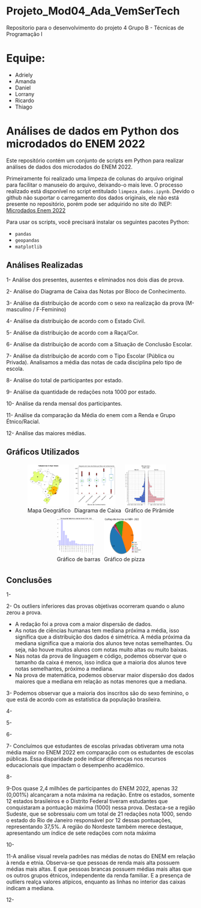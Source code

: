 # Projeto_Mod04_Ada_VemSerTech
Repositorio para o desenvolvimento do projeto 4 Grupo B - Técnicas de Programação I

# Equipe:
- Adriely
- Amanda
- Daniel
- Lorrany
- Ricardo
- Thiago

# Análises de dados em Python dos microdados do ENEM 2022

Este repositório contém um conjunto de scripts em Python para realizar análises de dados dos microdados do ENEM 2022.

Primeiramente foi realizado uma limpeza de colunas do arquivo original para facilitar o manuseio do arquivo, deixando-o mais leve. O processo realizado está disponível no script entitulado ``limpeza_dados.ipynb``. Devido o github não suportar o carregamento dos dados originais, ele não está presente no repositório, porém pode ser adquirido no site do INEP:
[Microdados Enem 2022](https://www.gov.br/inep/pt-br/acesso-a-informacao/dados-abertos/microdados/enem)

Para usar os scripts, você precisará instalar os seguintes pacotes Python:

- ``pandas``
- ``geopandas``
- ``matplotlib``


## Análises Realizadas

1- Análise dos presentes, ausentes e eliminados nos dois dias de prova.

2- Análise do Diagrama de Caixa das Notas por Bloco de Conhecimento.

3- Análise da distribuição de acordo com o sexo na realização da prova (M-masculino / F-Feminino)

4- Análise da distribuição de acordo com o Estado Civil.

5- Análise da distribuição de acordo com a Raça/Cor.

6- Análise da distribuição de acordo com a Situação de Conclusão Escolar.

7- Análise da distribuição de acordo com o Tipo Escolar (Pública ou Privada). Analisamos a média das notas de cada disciplina pelo tipo de escola.

8- Análise do total de participantes por estado.

9- Análise da quantidade de redações nota 1000 por estado.

10- Análise da renda mensal dos participantes.

11- Análise da comparação da Média do enem com a Renda e Grupo Étnico/Racial.

12- Análise das maiores médias.

## Gráficos Utilizados

<div style="display:flex; justify-content:center;">
    <figure style="margin:5px;">
        <img src="Imagens/mapa.png" style="width:110px; height:110px;">
        <figcaption style="text-align:center;"> Mapa Geográfico</figcaption>
    </figure>
    <figure style="margin:5px;">
        <img src="Imagens/caixas.png" style="width:110px; height:110px;">
        <figcaption style="text-align:center;"> Diagrama de Caixa</figcaption>
    </figure>
    <figure style="margin:5px;">
        <img src="Imagens/piramide.png" style="width:110px; height:110px;">
        <figcaption style="text-align:center;"> Gráfico de Pirâmide</figcaption>
    </figure>
</div>


<div style="display:flex; justify-content:center;">
    <figure style="margin:5px;">
        <img src="Imagens/barras.png" style="width:100px; height:100px;">
        <figcaption> Gráfico de barras </figcaption>
    </figure>
    <figure style="margin:5px;">
        <img src="Imagens/pie.png" style="width:100px; height:100px;">
        <figcaption>Gráfico de pizza </figcaption>
    </figure>
    
</div>


## Conclusões

1- 

2- Os outliers inferiores das provas objetivas ocorreram quando o aluno zerou a prova.
- A redação foi a prova com a maior dispersão de dados.
- As notas de ciências humanas tem mediana próxima a média, isso significa que a distribuição dos dados é simétrica. A média próxima da mediana significa que a maioria dos alunos teve notas semelhantes. Ou seja, não houve muitos alunos com notas muito altas ou muito baixas.
- Nas notas da prova de linguagem e código, podemos observar que o tamanho da caixa é menos, isso indica que a maioria dos alunos teve notas semelhantes, próximo a mediana.
- Na prova de matemática, podemos observar maior dispersão dos dados maiores que a mediana em relação as notas menores que a mediana.

3- Podemos observar que a maioria dos inscritos são do sexo feminino, o que está de acordo com as estatística da população brasileira.

4-

5-

6-

7- Concluímos que estudantes de escolas privadas obtiveram uma nota média maior no ENEM 2022 em comparação com os estudantes de escolas públicas.
Essa disparidade pode indicar diferenças nos recursos educacionais que impactam o desempenho acadêmico.

8-

9-Dos quase 2,4 milhões de participantes do ENEM 2022, apenas 32 (0,001%) alcançaram a nota máxima na redação. Entre os estados, somente 12 estados brasileiros e o Distrito Federal tiveram estudantes que conquistaram a pontuação máxima (1000) nessa prova. Destaca-se a região Sudeste, que se sobressaiu com um total de 21 redações nota 1000, sendo o estado do Rio de Janeiro responsável por 12 dessas pontuações, representando 37,5%. A região do Nordeste também merece destaque, apresentando um índice de sete redações com nota máxima

10-

11-A análise visual revela padrões nas médias de notas do ENEM em relação à renda e etnia. Observa-se que pessoas de renda mais alta possuem médias mais altas. E que pessoas brancas possuem médias mais altas que os outros grupos étnicos, independente da renda familiar. E a presença de outliers realça valores atípicos, enquanto as linhas no interior das caixas indicam a mediana.

12-